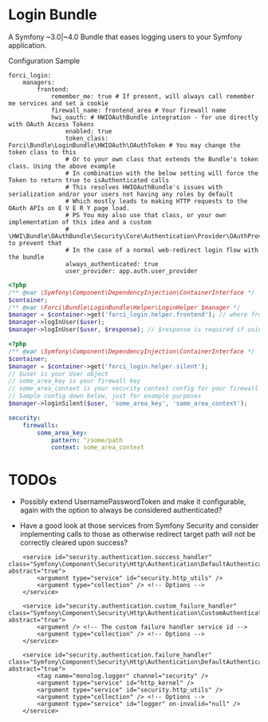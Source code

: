 # Login Bundle

A Symfony ~3.0|~4.0 Bundle that eases logging users to your Symfony application.

Configuration Sample

```
forci_login:
    managers:
        frontend:
            remember_me: true # If present, will always call remember me services and set a cookie
            firewall_name: frontend_area # Your firewall name
            hwi_oauth: # HWIOAuthBundle integration - for use directly with OAuth Access Tokens
                enabled: true
                token_class: Forci\Bundle\LoginBundle\HWIOAuth\OAuthToken # You may change the token class to this
                # Or to your own class that extends the Bundle's token class. Using the above example 
                # In combination with the below setting will force the Token to return true to isAuthenticated calls
                # This resolves HWIOAuthBundle's issues with serialization and/or your users not having any roles by default
                # Which mostly leads to making HTTP requests to the OAuth APIs on E V E R Y page load.
                # PS You may also use that class, or your own implementation of this idea and a custom 
                # \HWI\Bundle\OAuthBundle\Security\Core\Authentication\Provider\OAuthProvider to prevent that
                # In the case of a normal web-redirect login flow with the bundle
                always_authenticated: true
                user_provider: app.auth.user_provider
```

```php
<?php 
/** @var \Symfony\Component\DependencyInjection\ContainerInterface */
$container;
/** @var \Forci\Bundle\LoginBundle\Helper\LoginHelper $manager */
$manager = $container->get('forci_login.helper.frontend'); // where frontend is your config key
$manager->logInUser($user);
$manager->logInUser($user, $response); // $response is required if using remember_me
```

```php
<?php
/** @var \Symfony\Component\DependencyInjection\ContainerInterface */
$container;
$manager = $container->get('forci_login.helper.silent');
// $user is your User object
// some_area_key is your firewall key
// some_area_context is your security context config for your firewall
// Sample config down below, just for example purposes
$manager->loginSilent($user, 'some_area_key', 'some_area_context');
```

```yaml
security:
    firewalls:
        some_area_key:
            pattern: ^/some/path
            context: some_area_context
```

# TODOs

- Possibly extend UsernamePasswordToken and make it configurable, again with the option to always be considered authenticated?

- Have a good look at those services from Symfony Security and consider implementing calls to those as otherwise redirect target path will not be correctly cleared upon success?

<service id="security.authentication.custom_success_handler" class="Symfony\Component\Security\Http\Authentication\CustomAuthenticationSuccessHandler" abstract="true">
            <argument /> <!-- The custom success handler service id -->
            <argument type="collection" /> <!-- Options -->
            <argument /> <!-- Provider-shared Key -->
        </service>

        <service id="security.authentication.success_handler" class="Symfony\Component\Security\Http\Authentication\DefaultAuthenticationSuccessHandler" abstract="true">
            <argument type="service" id="security.http_utils" />
            <argument type="collection" /> <!-- Options -->
        </service>

        <service id="security.authentication.custom_failure_handler" class="Symfony\Component\Security\Http\Authentication\CustomAuthenticationFailureHandler" abstract="true">
            <argument /> <!-- The custom failure handler service id -->
            <argument type="collection" /> <!-- Options -->
        </service>

        <service id="security.authentication.failure_handler" class="Symfony\Component\Security\Http\Authentication\DefaultAuthenticationFailureHandler" abstract="true">
            <tag name="monolog.logger" channel="security" />
            <argument type="service" id="http_kernel" />
            <argument type="service" id="security.http_utils" />
            <argument type="collection" /> <!-- Options -->
            <argument type="service" id="logger" on-invalid="null" />
        </service>
